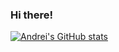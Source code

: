 ### Hi there! 

[![Andrei's GitHub stats](https://github-readme-stats.vercel.app/api?username=Andrei-Cervantes)](https://github.com/anuraghazra/github-readme-stats)

